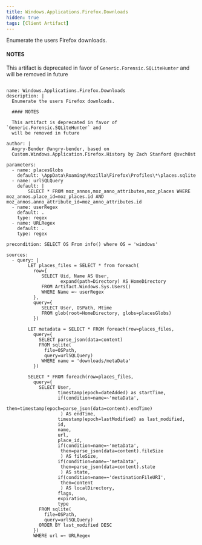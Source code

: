 ```yaml
---
title: Windows.Applications.Firefox.Downloads
hidden: true
tags: [Client Artifact]
---
```


Enumerate the users Firefox downloads.

#### NOTES

This artifact is deprecated in favor of `Generic.Forensic.SQLiteHunter` and
will be removed in future


<pre><code class="language-yaml">
name: Windows.Applications.Firefox.Downloads
description: |
  Enumerate the users Firefox downloads.

  #### NOTES

  This artifact is deprecated in favor of `Generic.Forensic.SQLiteHunter` and
  will be removed in future

author: |
  Angry-Bender @angry-bender, based on
  Custom.Windows.Application.Firefox.History by Zach Stanford @svch0st

parameters:
  - name: placesGlobs
    default: \AppData\Roaming\Mozilla\Firefox\Profiles\*\places.sqlite
  - name: urlSQLQuery
    default: |
        SELECT * FROM moz_annos,moz_anno_attributes,moz_places WHERE moz_annos.place_id=moz_places.id AND moz_annos.anno_attribute_id=moz_anno_attributes.id
  - name: userRegex
    default: .
    type: regex
  - name: URLRegex
    default: .
    type: regex

precondition: SELECT OS From info() where OS = 'windows'

sources:
  - query: |
        LET places_files = SELECT * from foreach(
          row={
             SELECT Uid, Name AS User,
                    expand(path=Directory) AS HomeDirectory
             FROM Artifact.Windows.Sys.Users()
             WHERE Name =~ userRegex
          },
          query={
             SELECT User, OSPath, Mtime
             FROM glob(root=HomeDirectory, globs=placesGlobs)
          })

        LET metadata = SELECT * FROM foreach(row=places_files,
          query={
            SELECT parse_json(data=content)
            FROM sqlite(
              file=OSPath,
              query=urlSQLQuery)
             WHERE name = 'downloads/metaData'
          })

        SELECT * FROM foreach(row=places_files,
          query={
            SELECT User,
                   timestamp(epoch=dateAdded) as startTime,
                   if(condition=name=~'metaData',
                    then=timestamp(epoch=parse_json(data=content).endTime)
                    ) AS endTime,
                   timestamp(epoch=lastModified) as last_modified,
                   id,
                   name,
                   url,
                   place_id,
                   if(condition=name=~'metaData',
                    then=parse_json(data=content).fileSize
                    ) AS fileSize,
                   if(condition=name=~'metaData',
                    then=parse_json(data=content).state
                    ) AS state,
                   if(condition=name=~'destinationFileURI',
                    then=content
                    ) AS localDirectory,
                   flags,
                   expiration,
                   type
            FROM sqlite(
              file=OSPath,
              query=urlSQLQuery)
            ORDER BY last_modified DESC
          })
          WHERE url =~ URLRegex

</code></pre>

